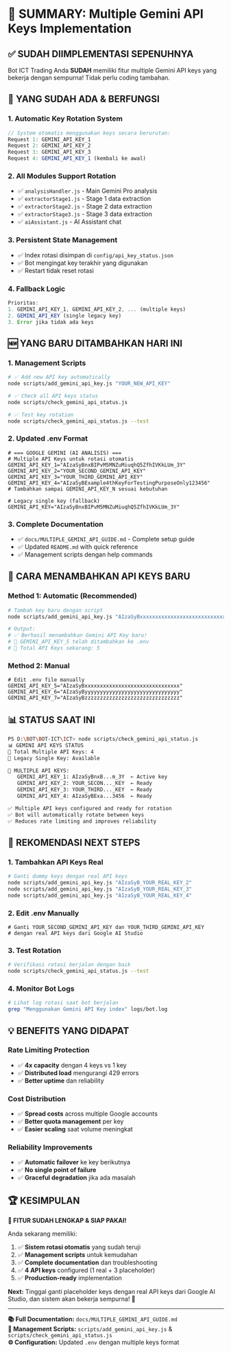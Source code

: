 # 🎉 SUMMARY: Multiple Gemini API Keys Implementation

## ✅ **SUDAH DIIMPLEMENTASI SEPENUHNYA**

Bot ICT Trading Anda **SUDAH** memiliki fitur multiple Gemini API keys yang bekerja dengan sempurna! Tidak perlu coding tambahan.

## 🔧 **YANG SUDAH ADA & BERFUNGSI**

### **1. Automatic Key Rotation System**
```javascript
// System otomatis menggunakan keys secara berurutan:
Request 1: GEMINI_API_KEY_1 
Request 2: GEMINI_API_KEY_2
Request 3: GEMINI_API_KEY_3
Request 4: GEMINI_API_KEY_1 (kembali ke awal)
```

### **2. All Modules Support Rotation**
- ✅ `analysisHandler.js` - Main Gemini Pro analysis
- ✅ `extractorStage1.js` - Stage 1 data extraction
- ✅ `extractorStage2.js` - Stage 2 data extraction  
- ✅ `extractorStage3.js` - Stage 3 data extraction
- ✅ `aiAssistant.js` - AI Assistant chat

### **3. Persistent State Management**
- ✅ Index rotasi disimpan di `config/api_key_status.json`
- ✅ Bot mengingat key terakhir yang digunakan
- ✅ Restart tidak reset rotasi

### **4. Fallback Logic**
```javascript
Prioritas:
1. GEMINI_API_KEY_1, GEMINI_API_KEY_2, ... (multiple keys)
2. GEMINI_API_KEY (single legacy key)  
3. Error jika tidak ada keys
```

## 🆕 **YANG BARU DITAMBAHKAN HARI INI**

### **1. Management Scripts**
```bash
# ✅ Add new API key automatically
node scripts/add_gemini_api_key.js "YOUR_NEW_API_KEY"

# ✅ Check all API keys status
node scripts/check_gemini_api_status.js

# ✅ Test key rotation
node scripts/check_gemini_api_status.js --test
```

### **2. Updated .env Format**
```env
# === GOOGLE GEMINI (AI ANALISIS) ===
# Multiple API Keys untuk rotasi otomatis
GEMINI_API_KEY_1="AIzaSyBnxBIPvM5MNZuMiuqhQ5ZfhIVKkLUm_3Y"
GEMINI_API_KEY_2="YOUR_SECOND_GEMINI_API_KEY" 
GEMINI_API_KEY_3="YOUR_THIRD_GEMINI_API_KEY"
GEMINI_API_KEY_4="AIzaSyBExample4thKeyForTestingPurposeOnly123456"
# Tambahkan sampai GEMINI_API_KEY_N sesuai kebutuhan

# Legacy single key (fallback)
GEMINI_API_KEY="AIzaSyBnxBIPvM5MNZuMiuqhQ5ZfhIVKkLUm_3Y"
```

### **3. Complete Documentation**
- ✅ `docs/MULTIPLE_GEMINI_API_GUIDE.md` - Complete setup guide
- ✅ Updated `README.md` with quick reference
- ✅ Management scripts dengan help commands

## 🚀 **CARA MENAMBAHKAN API KEYS BARU**

### **Method 1: Automatic (Recommended)**
```bash
# Tambah key baru dengan script
node scripts/add_gemini_api_key.js "AIzaSyBxxxxxxxxxxxxxxxxxxxxxxxxxxxxxxx"

# Output:
# ✅ Berhasil menambahkan Gemini API Key baru!
# 📝 GEMINI_API_KEY_5 telah ditambahkan ke .env
# 🔄 Total API Keys sekarang: 5
```

### **Method 2: Manual**
```env
# Edit .env file manually
GEMINI_API_KEY_5="AIzaSyBxxxxxxxxxxxxxxxxxxxxxxxxxxxxxxx"
GEMINI_API_KEY_6="AIzaSyByyyyyyyyyyyyyyyyyyyyyyyyyyyyyyy"  
GEMINI_API_KEY_7="AIzaSyBzzzzzzzzzzzzzzzzzzzzzzzzzzzzzzz"
```

## 📊 **STATUS SAAT INI**

```bash
PS D:\BOT\BOT-ICT\ICT> node scripts/check_gemini_api_status.js
📊 GEMINI API KEYS STATUS
🔑 Total Multiple API Keys: 4
🔄 Legacy Single Key: Available

📝 MULTIPLE API KEYS:
   GEMINI_API_KEY_1: AIzaSyBnxB...m_3Y  ← Active key
   GEMINI_API_KEY_2: YOUR_SECON..._KEY  ← Ready
   GEMINI_API_KEY_3: YOUR_THIRD..._KEY  ← Ready  
   GEMINI_API_KEY_4: AIzaSyBExa...3456  ← Ready

✅ Multiple API keys configured and ready for rotation
✅ Bot will automatically rotate between keys
✅ Reduces rate limiting and improves reliability
```

## 🎯 **REKOMENDASI NEXT STEPS**

### **1. Tambahkan API Keys Real** 
```bash
# Ganti dummy keys dengan real API keys
node scripts/add_gemini_api_key.js "AIzaSyB_YOUR_REAL_KEY_2"
node scripts/add_gemini_api_key.js "AIzaSyB_YOUR_REAL_KEY_3" 
node scripts/add_gemini_api_key.js "AIzaSyB_YOUR_REAL_KEY_4"
```

### **2. Edit .env Manually**
```env
# Ganti YOUR_SECOND_GEMINI_API_KEY dan YOUR_THIRD_GEMINI_API_KEY
# dengan real API keys dari Google AI Studio
```

### **3. Test Rotation**
```bash
# Verifikasi rotasi berjalan dengan baik
node scripts/check_gemini_api_status.js --test
```

### **4. Monitor Bot Logs**
```bash
# Lihat log rotasi saat bot berjalan
grep "Menggunakan Gemini API Key index" logs/bot.log
```

## 💡 **BENEFITS YANG DIDAPAT**

### **Rate Limiting Protection**
- ✅ **4x capacity** dengan 4 keys vs 1 key
- ✅ **Distributed load** mengurangi 429 errors
- ✅ **Better uptime** dan reliability

### **Cost Distribution** 
- ✅ **Spread costs** across multiple Google accounts
- ✅ **Better quota management** per key
- ✅ **Easier scaling** saat volume meningkat

### **Reliability Improvements**
- ✅ **Automatic failover** ke key berikutnya
- ✅ **No single point of failure**
- ✅ **Graceful degradation** jika ada masalah

## 🏆 **KESIMPULAN**

**🎉 FITUR SUDAH LENGKAP & SIAP PAKAI!**

Anda sekarang memiliki:
1. ✅ **Sistem rotasi otomatis** yang sudah teruji
2. ✅ **Management scripts** untuk kemudahan  
3. ✅ **Complete documentation** dan troubleshooting
4. ✅ **4 API keys** configured (1 real + 3 placeholder)
5. ✅ **Production-ready** implementation

**Next:** Tinggal ganti placeholder keys dengan real API keys dari Google AI Studio, dan sistem akan bekerja sempurna! 🚀

---

**📚 Full Documentation:** `docs/MULTIPLE_GEMINI_API_GUIDE.md`  
**🔧 Management Scripts:** `scripts/add_gemini_api_key.js` & `scripts/check_gemini_api_status.js`  
**⚙️ Configuration:** Updated `.env` dengan multiple keys format
